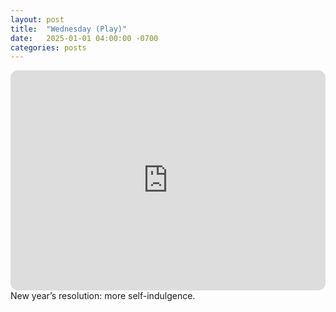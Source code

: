 ```yaml
---
layout: post
title:  "Wednesday (Play)"
date:   2025-01-01 04:00:00 -0700
categories: posts
---
```

<iframe style="border-radius:12px" src="https://open.spotify.com/embed/playlist/2AmNc3qGJkk3EkdjUUyZeG?utm_source=generator" width="100%" height="352" frameBorder="0" allowfullscreen="" allow="autoplay; clipboard-write; encrypted-media; fullscreen; picture-in-picture" loading="lazy"></iframe>
New year’s resolution: more self-indulgence.
